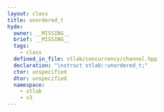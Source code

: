```yaml
---
layout: class
title: unordered_t
hyde:
  owner: __MISSING__
  brief: __MISSING__
  tags:
    - class
  defined_in_file: stlab/concurrency/channel.hpp
  declaration: "\nstruct stlab::unordered_t;"
  ctor: unspecified
  dtor: unspecified
  namespace:
    - stlab
    - v3
---
```

